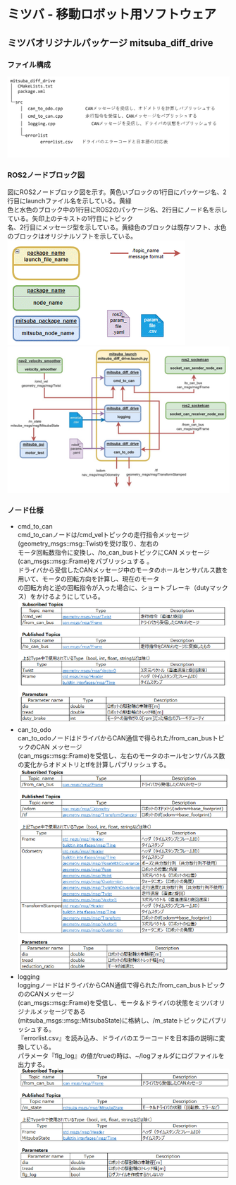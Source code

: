 # ミツバ - 移動ロボット用ソフトウェア

## ミツバオリジナルパッケージ  mitsuba_diff_drive

### ファイル構成
![mitsuba_diff_drive.png](mitsuba_diff_drive.png)
### ROS2ノードブロック図  
  図にROS2ノードブロック図を示す。黄色いブロックの1行目にパッケージ名、2行目にlaunchファイル名を示している。黄緑  
  色と水色のブロック中の1行目にROS2のパッケージ名、2行目にノード名を示している。矢印上のテキストの1行目にトピック  
  名、2行目にメッセージ型を示している。黄緑色のブロックは既存ソフト、水色のブロックはオリジナルソフトを示している。
![mitsuba_diff_drive2.png](mitsuba_diff_drive2.png)  
![mitsuba_diff_drive3.png](mitsuba_diff_drive3.png)  
### ノード仕様  
* cmd_to_can  
  cmd_to_canノードは/cmd_velトピックの走行指令メッセージ(geometry_msgs::msg::Twist)を受け取り、左右の  
  モータ回転数指令に変換し、/to_can_busトピックにCAN メッセージ(can_msgs::msg::Frame)をパブリッシュする 。  
  ドライバから受信したCANメッセージ中のモータのホールセンサパルス数を用いて、モータの回転方向を計算し、現在のモータ  
  の回転方向と逆の回転指令が入った場合に、ショートブレーキ（dutyマックス）をかけるようにしている。  
![mitsuba_diff_drive4.png](mitsuba_diff_drive4.png)  
* can_to_odo  
  can_to_odoノードはドライバからCAN通信で得られた/from_can_busトピックのCAN メッセージ  
  (can_msgs::msg::Frame)を受信し、左右のモータのホールセンサパルス数の変化からオドメトリとtfを計算しパブリッシュする。  
![mitsuba_diff_drive5.png](mitsuba_diff_drive5.png)  
* logging  
  loggingノードはドライバからCAN通信で得られた/from_can_busトピックののCANメッセージ  
  (can_msgs::msg::Frame)を受信し、モータ＆ドライバの状態をミツバオリジナルメッセージである  
  (mitsuba_msgs::msg::MitsubaState)に格納し、/m_stateトピックにパブリッシュする。  
  『errorlist.csv』を読み込み、ドライバのエラーコードを日本語の説明に変換している。  
  パラメータ『flg_log』の値がtrueの時は、~/logフォルダにログファイルを出力する。  
![mitsuba_diff_drive6.png](mitsuba_diff_drive6.png)











